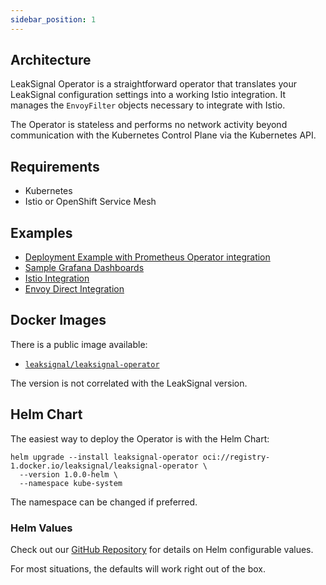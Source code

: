 ```yaml
---
sidebar_position: 1
---
```


## Architecture

LeakSignal Operator is a straightforward operator that translates your LeakSignal configuration settings into a working Istio integration. It manages the `EnvoyFilter` objects necessary to integrate with Istio.

The Operator is stateless and performs no network activity beyond communication with the Kubernetes Control Plane via the Kubernetes API.

## Requirements

* Kubernetes
* Istio or OpenShift Service Mesh

## Examples

* [Deployment Example with Prometheus Operator integration](https://github.com/leaksignal/leaksignal/tree/master/examples/leakagent)
* [Sample Grafana Dashboards](https://github.com/leaksignal/leaksignal/tree/master/examples/leakagent/grafana)
* [Istio Integration](https://github.com/leaksignal/leaksignal/blob/master/examples/istio/leaksignal_agent.yaml)
* [Envoy Direct Integration](https://github.com/leaksignal/leaksignal/blob/master/examples/envoy/envoy_agent.yaml)

## Docker Images

There is a public image available:

* [`leaksignal/leaksignal-operator`](https://hub.docker.com/r/leaksignal/leaksignal-operator)

The version is not correlated with the LeakSignal version.

## Helm Chart

The easiest way to deploy the Operator is with the Helm Chart:

```
helm upgrade --install leaksignal-operator oci://registry-1.docker.io/leaksignal/leaksignal-operator \
  --version 1.0.0-helm \
  --namespace kube-system
```

The namespace can be changed if preferred.

### Helm Values

Check out our [GitHub Repository](https://github.com/leaksignal/leaksignal/tree/master/operator_helm) for details on Helm configurable values.

For most situations, the defaults will work right out of the box.